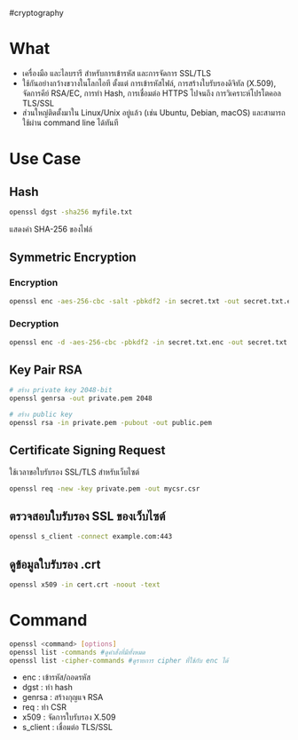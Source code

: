 #cryptography 
# What
- เครื่องมือ และไลบรารี สำหรับการเข้ารหัส และการจัดการ SSL/TLS
- ใช้กันอย่างกว้างขวางในโลกไอที ตั้งแต่ การเข้ารหัสไฟล์, การสร้างใบรับรองดิจิทัล (X.509), จัดการคีย์ RSA/EC, การทำ Hash, การเชื่อมต่อ HTTPS ไปจนถึง การวิเคราะห์โปรโตคอล TLS/SSL
- ส่วนใหญ่ติดตั้งมาใน Linux/Unix อยู่แล้ว (เช่น Ubuntu, Debian, macOS) และสามารถใช้ผ่าน command line ได้ทันที
# Use Case
## Hash
```bash
openssl dgst -sha256 myfile.txt
```
แสดงค่า SHA-256 ของไฟล์
## Symmetric Encryption
### Encryption
```bash
openssl enc -aes-256-cbc -salt -pbkdf2 -in secret.txt -out secret.txt.enc -k mypassword
```
### Decryption
```bash
openssl enc -d -aes-256-cbc -pbkdf2 -in secret.txt.enc -out secret.txt -k mypassword
```
## Key Pair RSA
```bash
# สร้าง private key 2048-bit
openssl genrsa -out private.pem 2048

# สร้าง public key
openssl rsa -in private.pem -pubout -out public.pem
```
## Certificate Signing Request
ใช้เวลาขอใบรับรอง SSL/TLS สำหรับเว็บไซต์
```bash
openssl req -new -key private.pem -out mycsr.csr
```
## ตรวจสอบใบรับรอง SSL ของเว็บไซต์
```bash
openssl s_client -connect example.com:443
```
## ดูข้อมูลใบรับรอง .crt
```bash
openssl x509 -in cert.crt -noout -text
```
# Command
```bash
openssl <command> [options]
openssl list -commands #ดูคำสั่งที่มีทั้งหมด
openssl list -cipher-commands #ดูรายการ cipher ที่ใช้กับ enc ได้
```
- enc : เข้ารหัส/ถอดรหัส
- dgst : ทำ hash
- genrsa : สร้างกุญแจ RSA
- req : ทำ CSR
- x509 : จัดการใบรับรอง X.509
- s_client : เชื่อมต่อ TLS/SSL